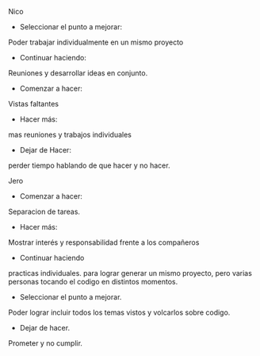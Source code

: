 Nico

- Seleccionar el punto a mejorar:

Poder trabajar individualmente en un mismo proyecto

- Continuar haciendo:

Reuniones y desarrollar ideas en conjunto.

- Comenzar a hacer:

Vistas faltantes

- Hacer más:

mas reuniones y trabajos individuales

- Dejar de Hacer:

perder tiempo hablando de que hacer y no hacer.


Jero

- Comenzar a hacer:

Separacion de tareas.


- Hacer más:

Mostrar interés y responsabilidad frente a los compañeros



- Continuar haciendo

practicas individuales.  para lograr generar un mismo proyecto, pero varias personas tocando el codigo en distintos momentos.

- Seleccionar el punto a mejorar.

Poder lograr incluir todos los temas vistos y volcarlos sobre codigo.

- Dejar de hacer. 

Prometer y no cumplir.
